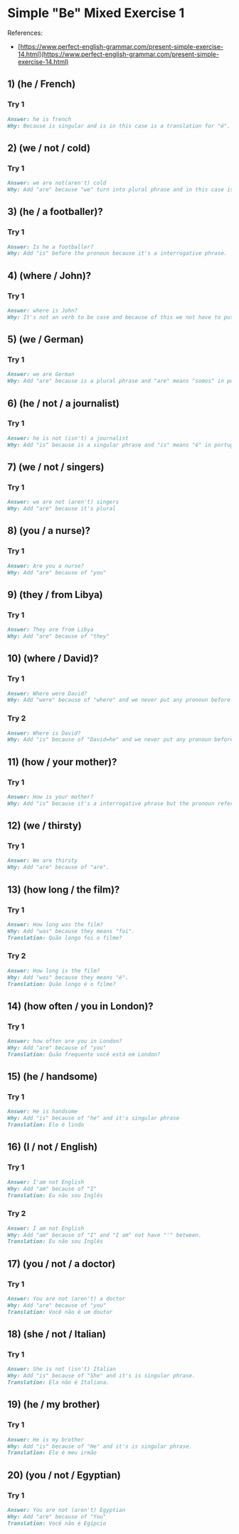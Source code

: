 # Simple "Be" Mixed Exercise 1

References:

- [https://www.perfect-english-grammar.com/present-simple-exercise-14.html](https://www.perfect-english-grammar.com/present-simple-exercise-14.html)

## 1) (he / French)

### Try 1

```markdown
Answer: he is french
Why: Because is singular and is in this case is a translation for "é".
```

## 2) (we / not / cold)

### Try 1

```markdown
Answer: we are not(aren't) cold
Why: Add "are" because "we" turn into plural phrase and in this case is a translation for "somos". 
```

## 3) (he / a footballer)?

### Try 1

```markdown
Answer: Is he a footballer?
Why: Add "is" before the pronoun because it's a interrogative phrase.
```

## 4) (where / John)?

### Try 1

```markdown
Answer: where is John?
Why: It's not an verb to be case and because of this we not have to put is before where. (muscle memory)
```

## 5) (we / German)

### Try 1

```markdown
Answer: we are German
Why: Add "are" because is a plural phrase and "are" means "somos" in portuguese.
```

## 6) (he / not / a journalist)

### Try 1

```markdown
Answer: he is not (isn't) a journalist
Why: Add "is" because is a singular phrase and "is" means "é" in portuguese.
```

## 7) (we / not / singers)

### Try 1

```markdown
Answer: we are not (aren't) singers
Why: Add "are" because it's plural
```

## 8) (you / a nurse)?

### Try 1

```markdown
Answer: Are you a nurse?
Why: Add "are" because of "you"
```

## 9) (they / from Libya)

### Try 1

```markdown
Answer: They are from Libya
Why: Add "are" because of "they"
```

## 10) (where / David)?

### Try 1

```markdown
Answer: Where were David?
Why: Add "were" because of "where" and we never put any pronoun before "where".
```

### Try 2

```markdown
Answer: Where is David?
Why: Add "is" because of "David=he" and we never put any pronoun before "where".
```

## 11) (how / your mother)?

### Try 1

```markdown
Answer: How is your mother?
Why: Add "is" because it's a interrogative phrase but the pronoun refers to your.
```

## 12) (we / thirsty)

### Try 1

```markdown
Answer: We are thirsty
Why: Add "are" because of "are".
```

## 13) (how long / the film)?

### Try 1

```markdown
Answer: How long was the film?
Why: Add "was" because they means "foi".
Translation: Quão longo foi o filme?
```

### Try 2

```markdown
Answer: How long is the film?
Why: Add "was" because they means "é".
Translation: Quão longo é o filme?
```

## 14) (how often / you in London)?

### Try 1

```markdown
Answer: how often are you in London?
Why: Add "are" because of "you"
Translation: Quão frequente você está em London?
```

## 15) (he / handsome)

### Try 1

```markdown
Answer: He is handsome
Why: Add "is" because of "he" and it's singular phrase
Translation: Ele é lindo
```

## 16) (I / not / English)

### Try 1

```markdown
Answer: I'am not English
Why: Add "am" because of "I"
Translation: Eu não sou Inglês
```

### Try 2

```markdown
Answer: I am not English
Why: Add "am" because of "I" and "I am" not have "'" between.
Translation: Eu não sou Inglês
```

## 17) (you / not / a doctor)

### Try 1

```markdown
Answer: You are not (aren't) a doctor
Why: Add "are" because of "you"
Translation: Você não é um doutor
```

## 18) (she / not / Italian)

### Try 1

```markdown
Answer: She is not (isn't) Italian
Why: Add "is" because of "She" and it's is singular phrase.
Translation: Ela não é Italiana.
```

## 19) (he / my brother)

### Try 1

```markdown
Answer: He is my brother
Why: Add "is" because of "He" and it's is singular phrase.
Translation: Ele é meu irmão
```

## 20) (you / not / Egyptian)

### Try 1

```markdown
Answer: You are not (aren't) Egyptian
Why: Add "are" because of "You"
Translation: Você não é Egípcio
```
